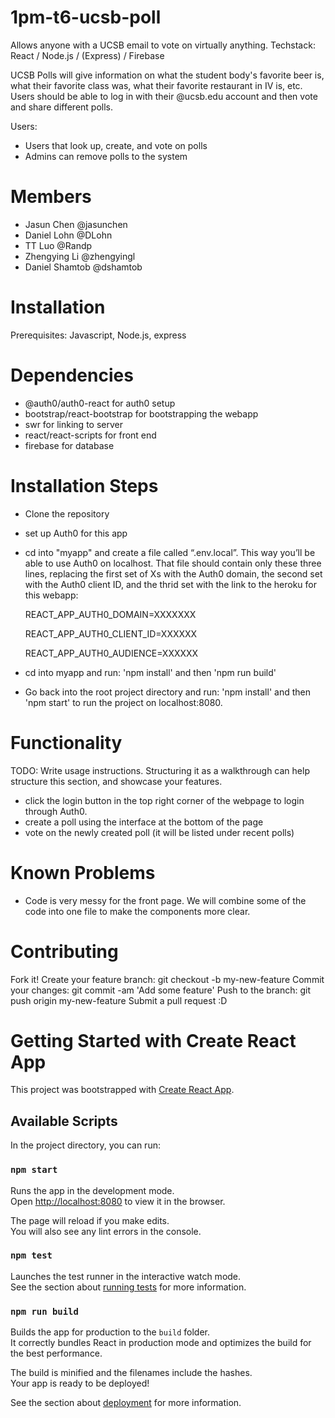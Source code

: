 # 1pm-t6-ucsb-poll
Allows anyone with a UCSB email to vote on virtually anything. 
Techstack: React / Node.js / (Express) / Firebase


UCSB Polls will give information on what the student body's favorite beer is, what their favorite class was, what their favorite restaurant in IV is, etc. Users should be able to log in with their @ucsb.edu account and then vote and share different polls. 

Users:
- Users that look up, create, and vote on polls
- Admins can remove polls to the system

# Members
- Jasun Chen @jasunchen
- Daniel Lohn @DLohn
- TT Luo @Randp
- Zhengying Li @zhengyingl
- Daniel Shamtob @dshamtob


# Installation

Prerequisites: Javascript, Node.js, express 

# Dependencies
- @auth0/auth0-react for auth0 setup
- bootstrap/react-bootstrap for bootstrapping the webapp
- swr for linking to server
- react/react-scripts for front end
- firebase for database
   
# Installation Steps
- Clone the repository
- set up Auth0 for this app
- cd into "myapp" and create a file called “.env.local”. This way you’ll be able to use Auth0 on localhost. That file should contain only these three lines, replacing the first set of Xs with the Auth0 domain, the second set with the Auth0 client ID, and the thrid set with the link to the heroku for this webapp:

    REACT_APP_AUTH0_DOMAIN=XXXXXXX 
    
    REACT_APP_AUTH0_CLIENT_ID=XXXXXX 
    
    REACT_APP_AUTH0_AUDIENCE=XXXXXX 


- cd into myapp and run: 'npm install' and then 'npm run build'
- Go back into the root project directory and run: 'npm install' and then 'npm start' to run the project on localhost:8080. 


# Functionality
TODO: Write usage instructions. Structuring it as a walkthrough can help structure this section, and showcase your features.

- click the login button in the top right corner of the webpage to login through Auth0.
- create a poll using the interface at the bottom of the page
- vote on the newly created poll (it will be listed under recent polls) 

# Known Problems
- Code is very messy for the front page. We will combine some of the code into one file to make the components more clear. 

# Contributing

Fork it!
Create your feature branch: git checkout -b my-new-feature
Commit your changes: git commit -am 'Add some feature'
Push to the branch: git push origin my-new-feature
Submit a pull request :D

# Getting Started with Create React App

This project was bootstrapped with [Create React App](https://github.com/facebook/create-react-app).

## Available Scripts

In the project directory, you can run:

### `npm start`

Runs the app in the development mode.\
Open [http://localhost:8080](http://localhost:8080) to view it in the browser.

The page will reload if you make edits.\
You will also see any lint errors in the console.

### `npm test`

Launches the test runner in the interactive watch mode.\
See the section about [running tests](https://facebook.github.io/create-react-app/docs/running-tests) for more information.

### `npm run build`

Builds the app for production to the `build` folder.\
It correctly bundles React in production mode and optimizes the build for the best performance.

The build is minified and the filenames include the hashes.\
Your app is ready to be deployed!

See the section about [deployment](https://facebook.github.io/create-react-app/docs/deployment) for more information.


